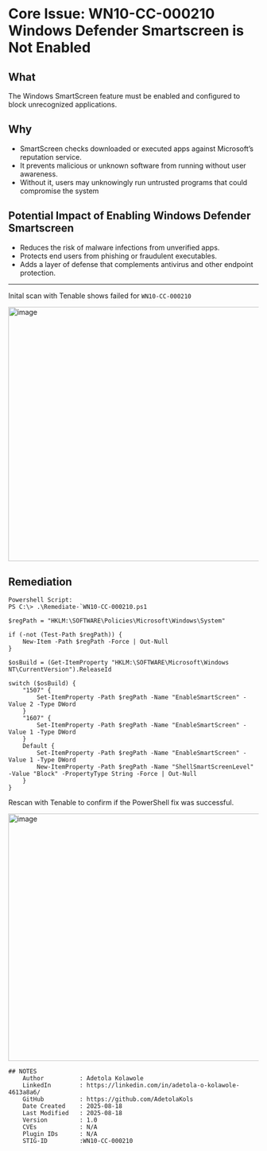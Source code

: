 # Core Issue: WN10-CC-000210 Windows Defender Smartscreen is Not Enabled

## What
The Windows SmartScreen feature must be enabled and configured to block unrecognized applications.

## Why
- SmartScreen checks downloaded or executed apps against Microsoft’s reputation service.
- It prevents malicious or unknown software from running without user awareness.
- Without it, users may unknowingly run untrusted programs that could compromise the system

## Potential Impact of Enabling Windows Defender Smartscreen

- Reduces the risk of malware infections from unverified apps.
- Protects end users from phishing or fraudulent executables.
- Adds a layer of defense that complements antivirus and other endpoint protection.

---
Inital scan with Tenable shows failed for `WN10-CC-000210`

<img width="1902" height="512" alt="image" src="https://github.com/user-attachments/assets/c8d8a847-bd64-4cb1-b3f5-4c61bdbc498c" />

## Remediation
    Powershell Script:
    PS C:\> .\Remediate-`WN10-CC-000210.ps1
```
$regPath = "HKLM:\SOFTWARE\Policies\Microsoft\Windows\System"

if (-not (Test-Path $regPath)) {
    New-Item -Path $regPath -Force | Out-Null
}

$osBuild = (Get-ItemProperty "HKLM:\SOFTWARE\Microsoft\Windows NT\CurrentVersion").ReleaseId

switch ($osBuild) {
    "1507" {
        Set-ItemProperty -Path $regPath -Name "EnableSmartScreen" -Value 2 -Type DWord
    }
    "1607" {
        Set-ItemProperty -Path $regPath -Name "EnableSmartScreen" -Value 1 -Type DWord
    }
    Default {
        Set-ItemProperty -Path $regPath -Name "EnableSmartScreen" -Value 1 -Type DWord
        New-ItemProperty -Path $regPath -Name "ShellSmartScreenLevel" -Value "Block" -PropertyType String -Force | Out-Null
    }
}
```
Rescan with Tenable to confirm if the PowerShell fix was successful.

<img width="1898" height="498" alt="image" src="https://github.com/user-attachments/assets/9c6661b6-659f-4801-8529-382bc60ca8be" />

```
## NOTES
    Author          : Adetola Kolawole
    LinkedIn        : https://linkedin.com/in/adetola-o-kolawole-4613a8a6/
    GitHub          : https://github.com/AdetolaKols
    Date Created    : 2025-08-18
    Last Modified   : 2025-08-18
    Version         : 1.0
    CVEs            : N/A
    Plugin IDs      : N/A
    STIG-ID         :WN10-CC-000210
